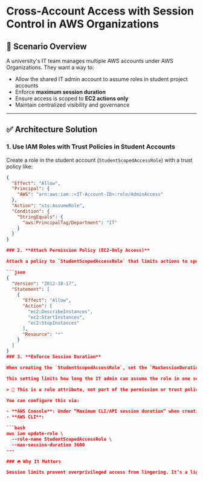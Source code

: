 # Cross-Account Access with Session Control in AWS Organizations

## 📘 Scenario Overview

A university's IT team manages multiple AWS accounts under AWS Organizations. They want a way to:

- Allow the shared IT admin account to assume roles in student project accounts
- Enforce **maximum session duration**
- Ensure access is scoped to **EC2 actions only**
- Maintain centralized visibility and governance

---

## ✅ Architecture Solution

### 1. **Use IAM Roles with Trust Policies in Student Accounts**

Create a role in the student account (`StudentScopedAccessRole`) with a trust policy like:

```json
{
  "Effect": "Allow",
  "Principal": {
    "AWS": "arn:aws:iam::<IT-Account-ID>:role/AdminAccess"
  },
  "Action": "sts:AssumeRole",
  "Condition": {
    "StringEquals": {
      "aws:PrincipalTag/Department": "IT"
    }
  }
}

### 2. **Attach Permission Policy (EC2-Only Access)**

Attach a policy to `StudentScopedAccessRole` that limits actions to specific EC2 permissions:

```json
{
  "Version": "2012-10-17",
  "Statement": [
    {
      "Effect": "Allow",
      "Action": [
        "ec2:DescribeInstances",
        "ec2:StartInstances",
        "ec2:StopInstances"
      ],
      "Resource": "*"
    }
  ]
}
### 3. **Enforce Session Duration**

When creating the `StudentScopedAccessRole`, set the `MaxSessionDuration` to **3600 seconds (1 hour)**.

This setting limits how long the IT admin can assume the role in one session, helping reduce risk in case credentials are exposed or left open.

> 🔐 This is a role attribute, not part of the permission or trust policy. It must be set in the **role configuration** during creation.

You can configure this via:

- **AWS Console**: Under “Maximum CLI/API session duration” when creating the role
- **AWS CLI**:

```bash
aws iam update-role \
  --role-name StudentScopedAccessRole \
  --max-session-duration 3600
---

### 🔥 Why It Matters

Session limits prevent overprivileged access from lingering. It’s a lightweight governance guardrail that **reduces risk without breaking workflows**.
